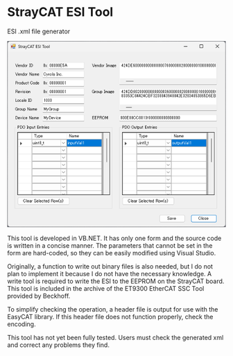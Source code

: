 # StrayCAT ESI Tool
 ESI .xml file generator

![Image](../img/StrayCAT_ESI_Tool.png)

This tool is developed in VB.NET. It has only one form and the source code is written in a concise manner. The parameters that cannot be set in the form are hard-coded, so they can be easily modified using Visual Studio.

Originally, a function to write out binary files is also needed, but I do not plan to implement it because I do not have the necessary knowledge. A write tool is required to write the ESI to the EEPROM on the StrayCAT board. This tool is included in the archive of the ET9300 EtherCAT SSC Tool provided by Beckhoff.

To simplify checking the operation, a header file is output for use with the EasyCAT library. If this header file does not function properly, check the encoding.

This tool has not yet been fully tested. Users must check the generated xml and correct any problems they find.